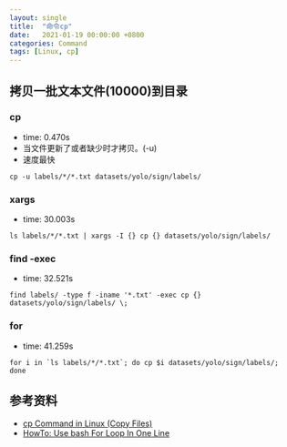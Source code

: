 ```yaml
---
layout: single
title:  "命令cp"
date:   2021-01-19 00:00:00 +0800
categories: Command
tags: [Linux, cp]
---
```


## 拷贝一批文本文件(10000)到目录
### cp
* time: 0.470s
* 当文件更新了或者缺少时才拷贝。(-u)
* 速度最快
```shell
cp -u labels/*/*.txt datasets/yolo/sign/labels/
```

### xargs
* time: 30.003s
```shell
ls labels/*/*.txt | xargs -I {} cp {} datasets/yolo/sign/labels/
```

### find -exec
* time: 32.521s
```shell
find labels/ -type f -iname '*.txt' -exec cp {} datasets/yolo/sign/labels/ \;
```

### for
* time: 41.259s
```shell
for i in `ls labels/*/*.txt`; do cp $i datasets/yolo/sign/labels/; done
```

## 参考资料
* [cp Command in Linux (Copy Files)](https://linuxize.com/post/cp-command-in-linux/)
* [HowTo: Use bash For Loop In One Line](https://www.cyberciti.biz/faq/linux-unix-bash-for-loop-one-line-command/)

